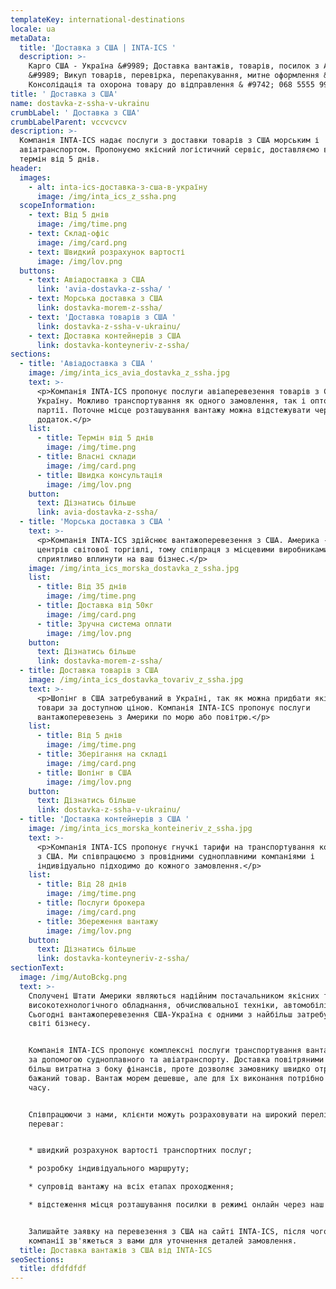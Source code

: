 ```yaml
---
templateKey: international-destinations
locale: ua
metaData:
  title: 'Доставка з США | INTA-ICS '
  description: >-
    Карго США - Україна &#9989; Доставка вантажів, товарів, посилок з Америки
    &#9989; Викуп товарів, перевірка, перепакування, митне оформлення &#9989;
    Консолідація та охорона товару до відправлення & #9742; 068 5555 999
title: ' Доставка з США'
name: dostavka-z-ssha-v-ukrainu
crumbLabel: ' Доставка з США'
crumbLabelParent: vccvcvcv
description: >-
  Компанія INTA-ICS надає послуги з доставки товарів з США морським і
  авіатранспортом. Пропонуємо якісний логістичний сервіс, доставляємо вантажі в
  термін від 5 днів. 
header:
  images:
    - alt: inta-ics-доставка-з-сша-в-україну
      image: /img/inta_ics_z_ssha.png
  scopeInformation:
    - text: Від 5 днів
      image: /img/time.png
    - text: Склад-офіс
      image: /img/card.png
    - text: Швидкий розрахунок вартості
      image: /img/lov.png
  buttons:
    - text: Авіадоставка з США
      link: 'avia-dostavka-z-ssha/ '
    - text: Морська доставка з США
      link: dostavka-morem-z-ssha/
    - text: 'Доставка товарів з США '
      link: dostavka-z-ssha-v-ukrainu/
    - text: Доставка контейнерів з США
      link: dostavka-konteyneriv-z-ssha/
sections:
  - title: 'Авіадоставка з США '
    image: /img/inta_ics_avia_dostavka_z_ssha.jpg
    text: >-
      <p>Компанія INTA-ICS пропонує послуги авіаперевезення товарів з США в
      Україну. Можливо транспортування як одного замовлення, так і оптової
      партії. Поточне місце розташування вантажу можна відстежувати через
      додаток.</p>
    list:
      - title: Термін від 5 днів
        image: /img/time.png
      - title: Власні склади
        image: /img/card.png
      - title: Швидка консультація
        image: /img/lov.png
    button:
      text: Дізнатись більше
      link: avia-dostavka-z-ssha/
  - title: 'Морська доставка з США '
    text: >-
      <p>Компанія INTA-ICS здійснює вантажоперевезення з США. Америка - один з
      центрів світової торгівлі, тому співпраця з місцевими виробниками може
      сприятливо вплинути на ваш бізнес.</p>
    image: /img/inta_ics_morska_dostavka_z_ssha.jpg
    list:
      - title: Від 35 днів
        image: /img/time.png
      - title: Доставка від 50кг
        image: /img/card.png
      - title: Зручна система оплати
        image: /img/lov.png
    button:
      text: Дізнатись більше
      link: dostavka-morem-z-ssha/
  - title: Доставка товарів з США
    image: /img/inta_ics_dostavka_tovariv_z_ssha.jpg
    text: >-
      <p>Шопінг в США затребуваний в Україні, так як можна придбати якісні
      товари за доступною ціною. Компанія INTA-ICS пропонує послуги
      вантажоперевезень з Америки по морю або повітрю.</p>
    list:
      - title: Від 5 днів
        image: /img/time.png
      - title: Зберігання на складі
        image: /img/card.png
      - title: Шопінг в США
        image: /img/lov.png
    button:
      text: Дізнатись більше
      link: dostavka-z-ssha-v-ukrainu/
  - title: 'Доставка контейнерів з США '
    image: /img/inta_ics_morska_konteineriv_z_ssha.jpg
    text: >-
      <p>Компанія INTA-ICS пропонує гнучкі тарифи на транспортування контейнерів
      з США. Ми співпрацюємо з провідними судноплавними компаніями і
      індивідуально підходимо до кожного замовлення.</p>
    list:
      - title: Від 28 днів
        image: /img/time.png
      - title: Послуги брокера
        image: /img/card.png
      - title: Збереження вантажу
        image: /img/lov.png
    button:
      text: Дізнатись більше
      link: dostavka-konteyneriv-z-ssha/
sectionText:
  image: /img/AutoBckg.png
  text: >-
    Сполучені Штати Америки являються надійним постачальником якісних товарів -
    високотехнологічного обладнання, обчислювальної техніки, автомобілів.
    Сьогодні вантажоперевезення США-Україна є одними з найбільш затребуваних у
    світі бізнесу.


    Компанія INTA-ICS пропонує комплексні послуги транспортування вантажів з США
    за допомогою судноплавного та авіатранспорту. Доставка повітряними шляхами
    більш витратна з боку фінансів, проте дозволяє замовнику швидко отримати
    бажаний товар. Вантаж морем дешевше, але для їх виконання потрібно більше
    часу.


    Співпрацюючи з нами, клієнти можуть розраховувати на широкий перелік
    переваг:


    * швидкий розрахунок вартості транспортних послуг;

    * розробку індивідуального маршруту;

    * супровід вантажу на всіх етапах проходження;

    * відстеження місця розташування посилки в режимі онлайн через наш додаток.


    Залишайте заявку на перевезення з США на сайті INTA-ICS, після чого менеджер
    компанії зв'яжеться з вами для уточнення деталей замовлення.
  title: Доставка вантажів з США від INTA-ICS
seoSections:
  title: dfdfdfdf
---
```

